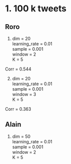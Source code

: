 # 1. 100 k tweets
## Roro
1. dim = 20  
learning_rate = 0.01  
sample = 0.001  
window = 2  
K = 5  

  Corr = 0.544

2. dim = 20  
learning_rate = 0.01  
sample = 0.001  
window = 3  
K = 5  

  Corr = 0.363
  
## Alain
1. dim = 50  
learning_rate = 0.01  
sample = 0.001  
window = 2  
K = 5  
